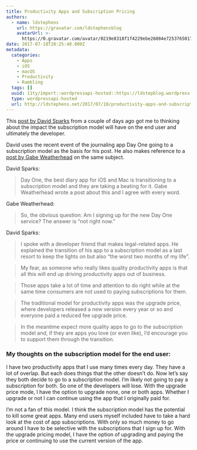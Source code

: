 ```yaml
---
title: Productivity Apps and Subscription Pricing
authors:
  - name: ldstephens
    url: https://gravatar.com/ldstephensblog
    avatarUrl: >-
      https://0.gravatar.com/avatar/0219e8318f1f4229ebe26084e7253765017f43ca0c631be37dc6d0b8ad6e40a4?s=96&d=identicon&r=G
date: 2017-07-10T20:25:48.000Z
metadata:
  categories:
    - Apps
    - iOS
    - macOS
    - Productivity
    - Rambling
  tags: []
  uuid: 11ty/import::wordpressapi-hosted::https://ldstepblog.wordpress.com/?p=767
  type: wordpressapi-hosted
  url: http://ldstephens.net/2017/07/10/productivity-apps-and-subscription-pricing/
---
```

This [post by David Sparks](https://www.macsparky.com/blog/2017/7/productivity-apps-and-subscription-pricing) from a couple of days ago got me to thinking about the impact the subscription model will have on the end user and ultimately the developer.

David uses the recent event of the journaling app Day One going to a subscription model as the basis for his post. He also makes reference to a [post by Gabe Weatherhead](http://www.macdrifter.com/2017/07/day-one-premium-and-the-future.html) on the same subject.

David Sparks:

> Day One, the best diary app for iOS and Mac is transitioning to a subscription model and they are taking a beating for it. Gabe Weatherhead wrote a post about this and I agree with every word.

Gabe Weatherhead:

> So, the obvious question: Am I signing up for the new Day One service? The answer is “not right now.”

David Sparks:

> I spoke with a developer friend that makes legal-related apps. He explained the transition of his app to a subscription model as a last resort to keep the lights on but also “the worst two months of my life”.

> My fear, as someone who really likes quality productivity apps is that all this will end up driving productivity apps out of business.

> Those apps take a lot of time and attention to do right while at the same time consumers are not used to paying subscriptions for them.

> The traditional model for productivity apps was the upgrade price, where developers released a new version every year or so and everyone paid a reduced fee upgrade price.

> In the meantime expect more quality apps to go to the subscription model and, if they are apps you love (or even like), I’d encourage you to support them through the transition.

### My thoughts on the subscription model for the end user:

I have two productivity apps that I use many times every day. They have a lot of overlap. But each does things that the other doesn’t do. Now let’s say they both decide to go to a subscription model. I’m likely not going to pay a subscription for both. So one of the developers will lose. With the upgrade price mode, I have the option to upgrade none, one or both apps. Whether I upgrade or not I can continue using the app that I originally paid for.

I’m not a fan of this model. I think the subscription model has the potential to kill some great apps. Many end users myself included have to take a hard look at the cost of app subscriptions. With only so much money to go around I have to be selective with the subscriptions that I sign up for. With the upgrade pricing model, I have the option of upgrading and paying the price or continuing to use the current version of the app.